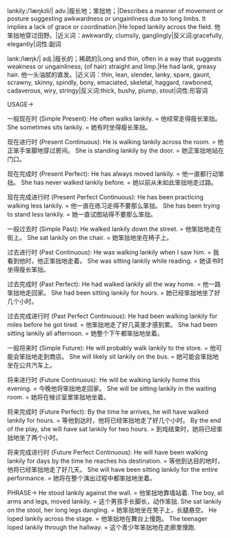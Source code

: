 lankily:/ˈlæŋkɪli/| adv.|瘦长地；笨拙地；|Describes a manner of movement or posture suggesting awkwardness or ungainliness due to long limbs.  It implies a lack of grace or coordination.|He loped lankily across the field. 他笨拙地穿过田野。|近义词：awkwardly, clumsily, ganglingly|反义词:gracefully, elegantly|词性:副词

lank:/læŋk/| adj.|瘦长的；稀疏的|Long and thin, often in a way that suggests weakness or ungainliness; (of hair) straight and limp.|He had lank, greasy hair. 他一头油腻的直发。|近义词：thin, lean, slender, lanky, spare, gaunt, scrawny, skinny, spindly, bony, emaciated, skeletal, haggard, rawboned, cadaverous, wiry, stringy|反义词:thick, bushy, plump, stout|词性:形容词


USAGE->

一般现在时 (Simple Present):
He often walks lankily. = 他经常走得瘦长笨拙。
She sometimes sits lankily. = 她有时坐得瘦长笨拙。

现在进行时 (Present Continuous):
He is walking lankily across the room. = 他正笨手笨脚地穿过房间。
She is standing lankily by the door. = 她正笨拙地站在门口。

现在完成时 (Present Perfect):
He has always moved lankily. = 他一直都行动笨拙。
She has never walked lankily before. = 她以前从未如此笨拙地走过路。

现在完成进行时 (Present Perfect Continuous):
He has been practicing walking less lankily. = 他一直在练习走得不要那么笨拙。
She has been trying to stand less lankily. = 她一直试图站得不要那么笨拙。

一般过去时 (Simple Past):
He walked lankily down the street. = 他笨拙地走在街上。
She sat lankily on the chair. = 她笨拙地坐在椅子上。

过去进行时 (Past Continuous):
He was walking lankily when I saw him. = 我看到他时，他正笨拙地走着。
She was sitting lankily while reading. = 她读书时坐得瘦长笨拙。

过去完成时 (Past Perfect):
He had walked lankily all the way home. = 他一路笨拙地走回家。
She had been sitting lankily for hours. = 她已经笨拙地坐了好几个小时。

过去完成进行时 (Past Perfect Continuous):
He had been walking lankily for miles before he got tired. = 他笨拙地走了好几英里才感到累。
She had been sitting lankily all afternoon. = 她整个下午都笨拙地坐着。

一般将来时 (Simple Future):
He will probably walk lankily to the store. = 他可能会笨拙地走到商店。
She will likely sit lankily on the bus. = 她可能会笨拙地坐在公共汽车上。

将来进行时 (Future Continuous):
He will be walking lankily home this evening. = 今晚他将笨拙地走回家。
She will be sitting lankily in the waiting room. = 她将在候诊室里笨拙地坐着。

将来完成时 (Future Perfect):
By the time he arrives, he will have walked lankily for hours. = 等他到达时，他将已经笨拙地走了好几个小时。
By the end of the play, she will have sat lankily for two hours. = 到戏结束时，她将已经笨拙地坐了两个小时。

将来完成进行时 (Future Perfect Continuous):
He will have been walking lankily for days by the time he reaches his destination. = 等他到达目的地时，他将已经笨拙地走了好几天。
She will have been sitting lankily for the entire performance. = 她将在整个演出过程中都笨拙地坐着。


PHRASE->
He stood lankily against the wall. = 他笨拙地靠墙站着.
The boy, all arms and legs, moved lankily. = 这个男孩手长脚长，动作笨拙.
She sat lankily on the stool, her long legs dangling. = 她笨拙地坐在凳子上，长腿悬空。
He loped lankily across the stage. = 他笨拙地在舞台上慢跑。
The teenager loped lankily through the hallway. =  这个青少年笨拙地在走廊里慢跑.

